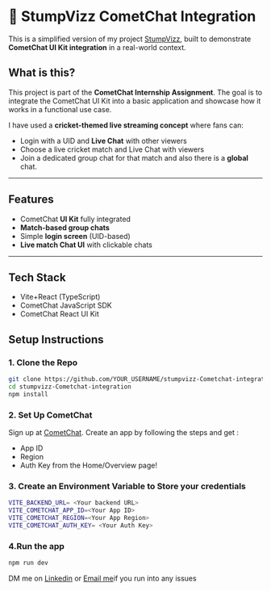 # 🏏 StumpVizz CometChat Integration

This is a simplified version of my project [StumpVizz](https://github.com/swgtds/stumpvizz), built to demonstrate **CometChat UI Kit integration** in a real-world context.

## What is this?

This project is part of the **CometChat Internship Assignment**. The goal is to integrate the CometChat UI Kit into a basic application and showcase how it works in a functional use case.

I have used a **cricket-themed live streaming concept** where fans can:
- Login with a UID and **Live Chat** with other viewers
- Choose a live cricket match and Live Chat with viewers
- Join a dedicated group chat for that match and also there is a **global** chat.

---

## Features

- CometChat **UI Kit** fully integrated
- **Match-based group chats** 
- Simple **login screen** (UID-based)
- **Live match Chat UI** with clickable chats

---

## Tech Stack

- Vite+React (TypeScript)
- CometChat JavaScript SDK
- CometChat React UI Kit

## Setup Instructions

### 1. Clone the Repo
```bash
git clone https://github.com/YOUR_USERNAME/stumpvizz-Cometchat-integration.git
cd stumpvizz-Cometchat-integration
npm install
```
### 2. Set Up CometChat

Sign up at [CometChat](https://app.cometchat.com).
Create an app by following the steps and get :
- App ID
- Region
- Auth Key
from the Home/Overview page!

### 3. Create an Environment Variable to Store your credentials
```bash
VITE_BACKEND_URL= <Your backend URL>
VITE_COMETCHAT_APP_ID=<Your App ID> 
VITE_COMETCHAT_REGION=<Your App Region>
VITE_COMETCHAT_AUTH_KEY= <Your Auth Key>
```

### 4.Run the app
```bash
npm run dev
```
DM me on [Linkedin](https://www.linkedin.com/in/swgtds/) or [Email me](mailto:swagatadas003@gmail.com)if you run into any issues
